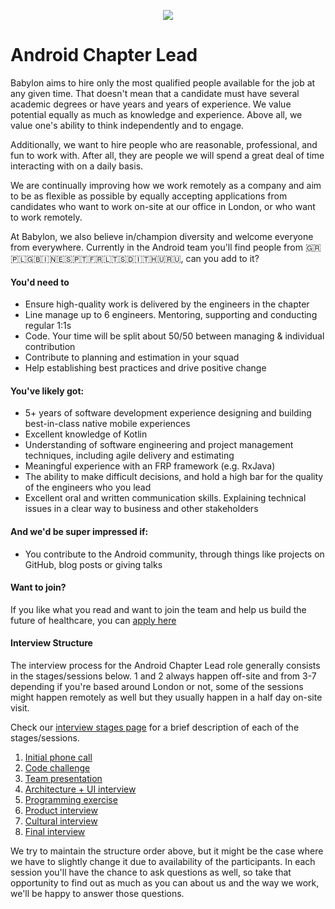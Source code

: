 <p align="center">
<img src="../../logo.png">
</p>

Android Chapter Lead
==================================

Babylon aims to hire only the most qualified people available for the 
job at any given time. That doesn't mean that a candidate must have 
several academic degrees or have years and years of experience. 
We value potential equally as much as knowledge and experience. 
Above all, we value one's ability to think independently and to engage.

Additionally, we want to hire people who are reasonable, professional, 
and fun to work with. After all, they are people we will spend a great 
deal of time interacting with on a daily basis.

We are continually improving how we work remotely as a company and aim 
to be as flexible as possible by equally accepting applications from 
candidates who want to work on-site at our office in London, or who 
want to work remotely.

At Babylon, we also believe in/champion diversity and welcome everyone 
from everywhere. Currently in the Android team you'll find people from 
🇬🇷🇵🇱🇬🇧🇮🇳🇪🇸🇵🇹🇫🇷🇱🇹🇸🇩🇮🇹🇭🇺🇷🇺, can you add to it?

#### You'd need to

- Ensure high-quality work is delivered by the engineers in the chapter
- Line manage up to 6 engineers. Mentoring, supporting and conducting 
  regular 1:1s
- Code. Your time will be split about 50/50 between managing & individual 
  contribution
- Contribute to planning and estimation in your squad
- Help establishing best practices and drive positive change

####  You've likely got:

- 5+ years of software development experience designing and building 
  best-in-class native mobile experiences
- Excellent knowledge of Kotlin
- Understanding of software engineering and project management 
  techniques, including agile delivery and estimating
- Meaningful experience with an FRP framework (e.g. RxJava)
- The ability to make difficult decisions, and hold a high bar for the 
  quality of the engineers who you lead
- Excellent oral and written communication skills. Explaining technical 
  issues in a clear way to business and other stakeholders

#### And we'd be super impressed if:

- You contribute to the Android community, through things like projects 
  on GitHub, blog posts or giving talks

#### Want to join?
  
If you like what you read and want to join the team and help us 
build the future of healthcare, you can 
[apply here](https://jobs.lever.co/babylonhealth/4e586b2b-05aa-4cd0-8353-553c288df3f0)

#### Interview Structure

The interview process for the Android Chapter Lead role generally 
consists in the stages/sessions below. 1 and 2 always happen
off-site and from 3-7 depending if you're based around London or not,
some of the sessions might happen remotely as well but they usually
happen in a half day on-site visit. 

Check our [interview stages page](../interview_stages.md) for a brief 
description of each of the stages/sessions.
 
1. [Initial phone call](../interview_stages.md#initial-phone-call)
2. [Code challenge](../interview_stages.md#code-challenge)
3. [Team presentation](../interview_stages.md#team-presentation)
4. [Architecture + UI interview](../interview_stages.md#architecture-and-ui-interview)
6. [Programming exercise](../interview_stages.md#programming-exercise)
7. [Product interview](../interview_stages.md#product-interview)
8. [Cultural interview](../interview_stages.md#cultural-interview)
9. [Final interview](../interview_stages.md#final-interview) 

We try to maintain the structure order above, but it might be the case 
where we have to slightly change it due to availability of the participants. 
In each session you'll have the chance to ask questions as well, so take
that opportunity to find out as much as you can about us and the way 
we work, we'll be happy to answer those questions.

